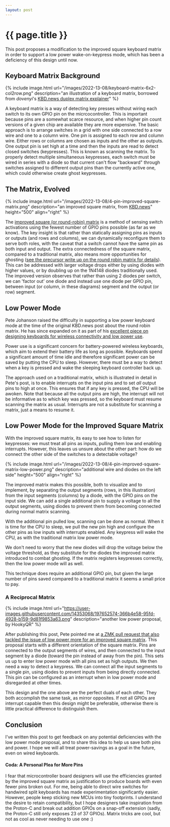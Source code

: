 ```yaml
---
layout: post
---
```

# {{ page.title }}

This post proposes a modification to the improved square keyboard matrix in order to support a low power wake-on-keypress mode, which has been a deficiency of this design until now.

## Keyboard Matrix Background
{% include image.html url="/images/2022-13-08/keyboard-matrix-6x2-col2row.png" description="an illustration of a keyboard matrix, borrowed from *dovenyi*'s [KBD.news duplex matrix explainer](https://kbd.news/The-Japanese-duplex-matrix-1391.html)" %}

A keyboard matrix is a way of detecting key presses without wiring each switch to its own GPIO pin on the micrcocontroller. This is important because pins are a somewhat scarce resource, and when higher pin count versions of a given chip are available they are more expensive. The basic approach is to arrange switches in a grid with one side connected to a row wire and one to a column wire. One pin is assigned to each row and column wire. Either rows or columns are chosen as inputs and the other as outputs. One output pin is set high at a time and then the inputs are read to detect closed switches (keypresses). This is known as scanning the matrix. To properly detect multiple simultaneous keypresses, each switch must be wired in series with a diode so that current can't flow "backward" through switches assigned to different output pins than the currently active one, which could otherwise create ghost keypresses.

## The Matrix, Evolved
{% include image.html url="/images/2022-13-08/4-pin-improved-square-matrix.png" description="an improved square matrix, from [KBD.news](https://kbd.news/Improved-square-matrix-1415.html)" height="500" align="right" %}

The [improved square (or round-robin) matrix](https://kbd.news/Improved-square-matrix-1415.html) is a method of sensing switch activations using the fewest number of GPIO pins possible (as far as we know). The key insight is that rather than statically assigning pins as inputs or outputs (and rows and columns), we can dynamically reconfigure them to serve both roles, with the caveat that a switch cannot have the same pin as both input and output. The extra connectedness of the square matrix, compared to a traditional matrix, also means more opportunities for ghosting ([see the precursor write up on the round robin matrix for details](https://kbd.news/Square-or-round-robin-matrix-1400.html)). This can be addressed with larger voltage drops either by using diodes with higher values, or by doubling up on the 1N4148 diodes traditionally used. The improved version observes that rather than using 2 diodes per switch, we can 'factor out' one diode and instead use one diode per GPIO pin, between input (or column, in these diagrams) segment and the output (or row) segment.
<br style="clear:right" />

## Low Power Mode
Pete Johanson raised the difficulty in supporting a low power keyboard mode at the time of the original KBD.news post about the round robin matrix. He has since expanded on it as part of his [excellent piece on designing keyboards for wireless connectivity and low power use](https://kbd.news/Designing-for-Wireless-1784.html).

Power use is a significant concern for battery-powered wireless keyboards, which aim to extend their battery life as long as possible. Keyboards spend a significant amount of time idle and therefore significant power can be saved by putting the CPU to sleep. However, there must be a way to detect when a key is pressed and wake the sleeping keyboard controller back up.

The approach used on a traditional matrix, which is illustrated in detail in Pete's post, is to enable interrupts on the input pins and to set _all_ output pins to high at once. This ensures that if any key is pressed, the CPU will be awoken. Note that because all the output pins are high, the interrupt will not be informative as to which key was pressed, so the keyboard must resume scanning the matrix as usual. Interrupts are not a substitute for scanning a matrix, just a means to resume it.

## Low Power Mode for the Improved Square Matrix
With the improved square matrix, its easy to see how to listen for keypresses: we must treat all pins as inputs, pulling them low and enabling interrupts. However, this leaves us unsure about the other part: how do we connect the other side of the switches to a detectable voltage?

{% include image.html url="/images/2022-13-08/4-pin-improved-square-matrix-low-power.png" description="additional wire and diodes on the left side"  height="500" align="right" %}


The improved matrix makes this possible, both to visualize and to implement, by separating the output segments (rows, in this illustration) from the input segments (columns) by a diode, with the GPIO pins on the input side. We can add a single additional pin to supply a voltage to all the output segments, using diodes to prevent them from becoming connected during normal matrix scanning.

With the additional pin pulled low, scanning can be done as normal. When it is time for the CPU to sleep, we pull the new pin high and configure the other pins as low inputs with interrupts enabled. Any keypress will wake the CPU, as with the traditional matrix low power mode.

We don't need to worry that the new diodes will drop the voltage below the voltage threshold, as they substitute for the diodes the improved matrix introduced to combat ghosting. If the matrix registers keypresses correctly, then the low power mode will as well.

This technique does require an additional GPIO pin, but given the large number of pins saved compared to a traditional matrix it seems a small price to pay.

### A Reciprocal Matrix
{% include image.html url="https://user-images.githubusercontent.com/14353068/197652574-366b4e58-95fd-4928-b159-9d81f9853a63.png" description="another low power proposal, by HookyQR" %}

After publishing this post, Pete pointed me at [a ZMK pull request that also tackled the issue of low power more for an improved square matrix](https://github.com/zmkfirmware/zmk/pull/1507). This proposal starts with a different orientation of the square matrix. Pins are connected to the output segments of wires, and then connected to the input segment by a diode (toward the pin instead of away from the pin). This sets us up to enter low power mode with all pins set as high outputs. We then need a way to detect a keypress. We can connect all the input segments to a single pin, using diodes to prevent inputs from being directly connected. This pin can be configured as an interrupt when in low power mode and disregarded at other times.

This design and the one above are the perfect duals of each other. They both accomplish the same task, as mirror opposites. If not all GPIOs are interrupt capable then this design might be preferable, otherwise there is little practical difference to distinguish them.


## Conclusion
I've written this post to get feedback on any potential deficiencies with the low power mode proposal, and to share this idea to help us save both pins and power. I hope we will all treat power-savings as a goal in the future, even on wired keyboards.

#### Coda: A Personal Plea for More Pins
I fear that microcontroller board designers will use the efficiencies granted by the improved square matrix as justification to produce boards with even fewer pins broken out. For me, being able to direct wire switches for handwired split keyboards has made experimentation significantly easier. However, people keep sticking new MCUs into tiny footprints. I understand the desire to retain compatibility, but I hope designers take inspiration from the Proton-C and break out addition GPIOs on a snap-off extension (sadly, the Proton-C still only exposes 23 of 37 GPIOs). Matrix tricks are cool, but not as cool as never needing to use one :)

